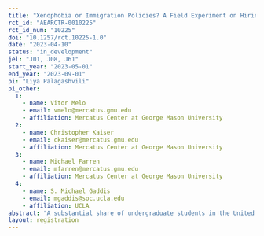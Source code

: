 ```yaml
---
title: "Xenophobia or Immigration Policies? A Field Experiment on Hiring Discrimination of High-Skilled Immigrants"
rct_id: "AEARCTR-0010225"
rct_id_num: "10225"
doi: "10.1257/rct.10225-1.0"
date: "2023-04-10"
status: "in_development"
jel: "J01, J08, J61"
start_year: "2023-05-01"
end_year: "2023-09-01"
pi: "Liya Palagashvili"
pi_other:
  1:
    - name: Vitor Melo
    - email: vmelo@mercatus.gmu.edu
    - affiliation: Mercatus Center at George Mason University
  2:
    - name: Christopher Kaiser
    - email: ckaiser@mercatus.gmu.edu
    - affiliation: Mercatus Center at George Mason University
  3:
    - name: Michael Farren
    - email: mfarren@mercatus.gmu.edu
    - affiliation: Mercatus Center at George Mason University
  4:
    - name: S. Michael Gaddis
    - email: mgaddis@soc.ucla.edu
    - affiliation: UCLA
abstract: "A substantial share of undergraduate students in the United States are citizens of other countries. This paper investigates if and why many of these international students struggle in the labor market. We implement a resume field experiment in both the United States and Canada, where we send thousands of fictitious resumes to potential employers and randomize ethnicity, immigration status, and other characteristics of applicants. "
layout: registration
---
```


